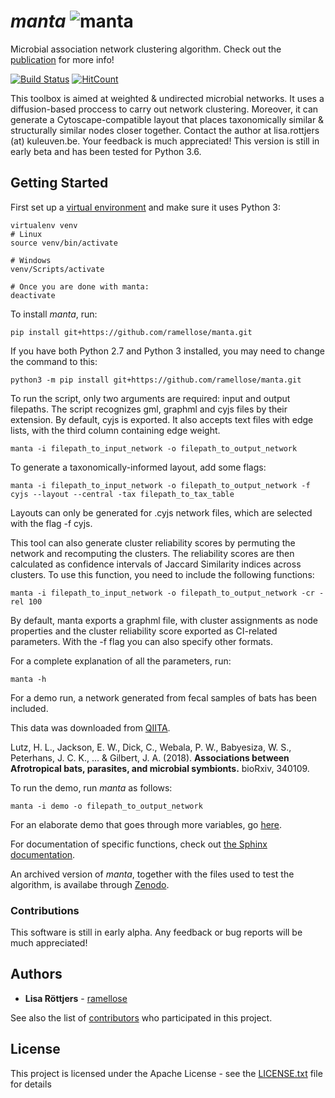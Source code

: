 # _manta_ ![manta](https://github.com/ramellose/manta/blob/master/manta.png)

Microbial association network clustering algorithm. Check out the [publication](https://msystems.asm.org/content/5/1/e00903-19) for more info!

[![Build Status](https://travis-ci.com/ramellose/manta.svg?token=9mhqeTh13MErxyrk5zR8&branch=master)](https://travis-ci.com/ramellose/manta)
[![HitCount](http://hits.dwyl.com/ramellose/manta.svg)](http://hits.dwyl.com/ramellose/manta)

This toolbox is aimed at weighted & undirected microbial networks. It uses a diffusion-based proccess to carry out network clustering.
Moreover, it can generate a Cytoscape-compatible layout that places taxonomically similar & structurally similar nodes closer together.
Contact the author at lisa.rottjers (at) kuleuven.be. Your feedback is much appreciated!
This version is still in early beta and has been tested for Python 3.6.

## Getting Started

First set up a [virtual environment](https://docs.python-guide.org/dev/virtualenvs/) and make sure it uses Python 3:
```
virtualenv venv
# Linux
source venv/bin/activate

# Windows
venv/Scripts/activate

# Once you are done with manta:
deactivate
```

To install _manta_, run:
```
pip install git+https://github.com/ramellose/manta.git
```

If you have both Python 2.7 and Python 3 installed, you may need to change the command to this:
```
python3 -m pip install git+https://github.com/ramellose/manta.git
```

To run the script, only two arguments are required: input and output filepaths.
The script recognizes gml, graphml and cyjs files by their extension. By default, cyjs is exported.
It also accepts text files with edge lists, with the third column containing edge weight.
```
manta -i filepath_to_input_network -o filepath_to_output_network
```

To generate a taxonomically-informed layout, add some flags:
```
manta -i filepath_to_input_network -o filepath_to_output_network -f cyjs --layout --central -tax filepath_to_tax_table
```

Layouts can only be generated for .cyjs network files, which are selected with the flag -f cyjs.

This tool can also generate cluster reliability scores by permuting the network and recomputing the clusters.
The reliability scores are then calculated as confidence intervals of Jaccard Similarity indices across clusters.
To use this function, you need to include the following functions:

```
manta -i filepath_to_input_network -o filepath_to_output_network -cr -rel 100
```

By default, manta exports a graphml file, with cluster assignments as node properties
and the cluster reliability score exported as CI-related parameters.
With the -f flag you can also specify other formats.

For a complete explanation of all the parameters, run:
```
manta -h
```

For a demo run, a network generated from fecal samples of bats has been included.

This data was downloaded from [QIITA](https://qiita.ucsd.edu/study/description/11815).

Lutz, H. L., Jackson, E. W., Dick, C., Webala, P. W., Babyesiza, W. S., Peterhans, J. C. K., ... & Gilbert, J. A. (2018). __Associations between Afrotropical bats, parasites, and microbial symbionts.__ bioRxiv, 340109.

To run the demo, run _manta_ as follows:
```
manta -i demo -o filepath_to_output_network
```

For an elaborate demo that goes through more variables, go [here](https://ramellose.github.io/manta/demo_manta.html).

For documentation of specific functions, check out [the Sphinx documentation](https://ramellose.github.io/manta/index.html).

An archived version of _manta_, together with the files used to test the algorithm, is availabe through [Zenodo](https://doi.org/10.5281/zenodo.3578106).
### Contributions

This software is still in early alpha. Any feedback or bug reports will be much appreciated!

## Authors

* **Lisa Röttjers** - [ramellose](https://github.com/ramellose)

See also the list of [contributors](https://github.com/ramellose/manta/contributors) who participated in this project.

## License

This project is licensed under the Apache License - see the [LICENSE.txt](LICENSE.txt) file for details



